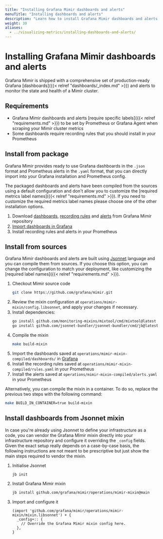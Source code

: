 ```yaml
---
title: "Installing Grafana Mimir dashboards and alerts"
menuTitle: "Installing dashboards and alerts"
description: "Learn how to install Grafana Mimir dashboards and alerts."
weight: 30
aliases:
  - ../visualizing-metrics/installing-dashboards-and-alerts/
---
```


# Installing Grafana Mimir dashboards and alerts

Grafana Mimir is shipped with a comprehensive set of production-ready Grafana [dashboards]({{< relref "dashboards/_index.md" >}}) and alerts to monitor the state and health of a Mimir cluster.

## Requirements

- Grafana Mimir dashboards and alerts [require specific labels]({{< relref "requirements.md" >}}) to be set by Prometheus or Grafana Agent when scraping your Mimir cluster metrics
- Some dashboards require recording rules that you should install in your Prometheus

## Install from package

Grafana Mimir provides ready to use Grafana dashboards in the `.json` format and Prometheus alerts in the `.yaml` format, that you can directly import into your Grafana installation and Prometheus config.

The packaged dashboards and alerts have been compiled from the sources using a default configuration and don't allow you to customize the [required metrics label names]({{< relref "requirements.md" >}}).
If you need to customize the required metrics label names please choose one of the other installation options.

1. Download [dashboards](https://github.com/grafana/mimir/tree/main/operations/mimir-mixin-compiled/dashboards), [recording rules](https://github.com/grafana/mimir/blob/main/operations/mimir-mixin-compiled/rules.yaml) and [alerts](https://github.com/grafana/mimir/blob/main/operations/mimir-mixin-compiled/alerts.yaml) from Grafana Mimir repository
2. [Import dashboards in Grafana](https://grafana.com/docs/grafana/latest/dashboards/export-import/#import-dashboard)
3. Install recording rules and alerts in your Prometheus

## Install from sources

Grafana Mimir dashboards and alerts are built using [Jsonnet](https://jsonnet.org) language and you can compile them from sources.
If you choose this option, you can change the configuration to match your deployment, like customizing the [required label names]({{< relref "requirements.md" >}}).

1. Checkout Mimir source code
   ```bash
   git clone https://github.com/grafana/mimir.git
   ```
2. Review the mixin configuration at `operations/mimir-mixin/config.libsonnet`, and apply your changes if necessary.
3. Install dependencies:
   ```bash
   go install github.com/monitoring-mixins/mixtool/cmd/mixtool@latest
   go install github.com/jsonnet-bundler/jsonnet-bundler/cmd/jb@latest
   ```
4. Compile the mixin
   ```bash
   make build-mixin
   ```
5. Import the dashboards saved at `operations/mimir-mixin-compiled/dashboards/` in [Grafana](https://grafana.com/docs/grafana/latest/dashboards/export-import/#import-dashboard)
6. Install the recording rules saved at `operations/mimir-mixin-compiled/rules.yaml` in your Prometheus
7. Install the alerts saved at `operations/mimir-mixin-compiled/alerts.yaml` in your Prometheus

Alternatively, you can compile the mixin in a container. To do so, replace the previous two steps with the following command:

```bash
make BUILD_IN_CONTAINER=true build-mixin
```

## Install dashboards from Jsonnet mixin

In case you're already using Jsonnet to define your infrastructure as a code, you can vendor the Grafana Mimir mixin directly into your infrastructure repository and configure it overriding the `_config` fields.
Given the exact setup really depends on a case-by-case basis, the following instructions are not meant to be prescriptive but just show the main steps required to vendor the mixin.

1. Initialise Jsonnet
   ```bash
   jb init
   ```
2. Install Grafana Mimir mixin
   ```bash
   jb install github.com/grafana/mimir/operations/mimir-mixin@main
   ```
3. Import and configure it
   ```jsonnet
   (import 'github.com/grafana/mimir/operations/mimir-mixin/mixin.libsonnet') + {
     _config+:: {
       // Override the Grafana Mimir mixin config here.
     },
   }
   ```
